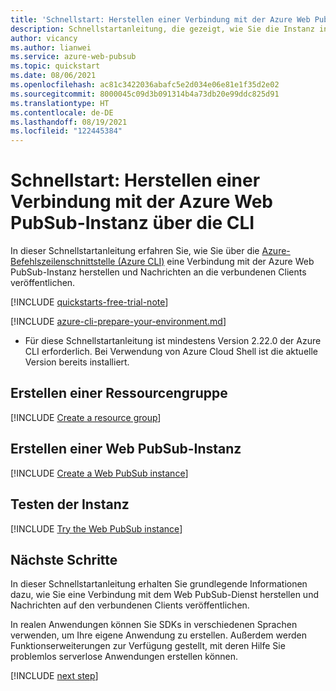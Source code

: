 ```yaml
---
title: 'Schnellstart: Herstellen einer Verbindung mit der Azure Web PubSub-Instanz und Testen der Instanz'
description: Schnellstartanleitung, die gezeigt, wie Sie die Instanz in der Azure CLI testen
author: vicancy
ms.author: lianwei
ms.service: azure-web-pubsub
ms.topic: quickstart
ms.date: 08/06/2021
ms.openlocfilehash: ac81c3422036abafc5e2d034e06e81e1f35d2e02
ms.sourcegitcommit: 8000045c09d3b091314b4a73db20e99ddc825d91
ms.translationtype: HT
ms.contentlocale: de-DE
ms.lasthandoff: 08/19/2021
ms.locfileid: "122445384"
---
```

# <a name="quickstart-connect-to-the-azure-web-pubsub-instance-from-cli"></a>Schnellstart: Herstellen einer Verbindung mit der Azure Web PubSub-Instanz über die CLI

In dieser Schnellstartanleitung erfahren Sie, wie Sie über die [Azure-Befehlszeilenschnittstelle (Azure CLI)](/cli/azure) eine Verbindung mit der Azure Web PubSub-Instanz herstellen und Nachrichten an die verbundenen Clients veröffentlichen.

[!INCLUDE [quickstarts-free-trial-note](../../includes/quickstarts-free-trial-note.md)]

[!INCLUDE [azure-cli-prepare-your-environment.md](../../includes/azure-cli-prepare-your-environment.md)]

- Für diese Schnellstartanleitung ist mindestens Version 2.22.0 der Azure CLI erforderlich. Bei Verwendung von Azure Cloud Shell ist die aktuelle Version bereits installiert.

## <a name="create-a-resource-group"></a>Erstellen einer Ressourcengruppe

[!INCLUDE [Create a resource group](includes/cli-rg-creation.md)]

## <a name="create-a-web-pubsub-instance"></a>Erstellen einer Web PubSub-Instanz

[!INCLUDE [Create a Web PubSub instance](includes/cli-awps-creation.md)]

## <a name="play-with-the-instance"></a>Testen der Instanz

[!INCLUDE [Try the Web PubSub instance](includes/cli-awps-client.md)]

## <a name="next-steps"></a>Nächste Schritte

In dieser Schnellstartanleitung erhalten Sie grundlegende Informationen dazu, wie Sie eine Verbindung mit dem Web PubSub-Dienst herstellen und Nachrichten auf den verbundenen Clients veröffentlichen.

In realen Anwendungen können Sie SDKs in verschiedenen Sprachen verwenden, um Ihre eigene Anwendung zu erstellen. Außerdem werden Funktionserweiterungen zur Verfügung gestellt, mit deren Hilfe Sie problemlos serverlose Anwendungen erstellen können.

[!INCLUDE [next step](includes/include-next-step.md)]
